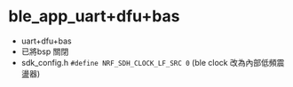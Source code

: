 # ble_app_uart+dfu+bas
- uart+dfu+bas
- 已將bsp 關閉
- sdk_config.h `#define NRF_SDH_CLOCK_LF_SRC 0` (ble clock 改為內部低頻震盪器)

